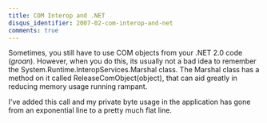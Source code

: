 ```yaml
---
title: COM Interop and .NET
disqus_identifier: 2007-02-com-interop-and-net
comments: true
---
```


Sometimes, you still have to use COM objects from your .NET 2.0 code (*groan*). However, when you do this, its usually not a bad idea to remember the System.Runtime.InteropServices.Marshal class. The Marshal class has a method on it called ReleaseComObject(object), that can aid greatly in reducing memory usage running rampant.

I've added this call and my private byte usage in the application has gone from an exponential line to a pretty much flat line.
